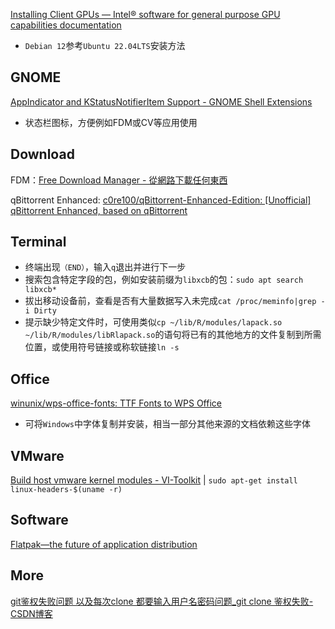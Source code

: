 
[Installing Client GPUs — Intel® software for general purpose GPU capabilities documentation](https://dgpu-docs.intel.com/driver/client/overview.html)

- `Debian 12`参考`Ubuntu 22.04LTS`安装方法

## GNOME

[AppIndicator and KStatusNotifierItem Support - GNOME Shell Extensions](https://extensions.gnome.org/extension/615/appindicator-support/)

- 状态栏图标，方便例如FDM或CV等应用使用

## Download

FDM：[Free Download Manager - 從網路下載任何東西](https://www.freedownloadmanager.org/zh/)

qBittorrent Enhanced: [c0re100/qBittorrent-Enhanced-Edition: [Unofficial] qBittorrent Enhanced, based on qBittorrent](https://github.com/c0re100/qBittorrent-Enhanced-Edition)

## Terminal

- 终端出现`（END）`，输入`q`退出并进行下一步
- 搜索包含特定字段的包，例如安装前缀为`libxcb`的包：`sudo apt search libxcb*`
- 拔出移动设备前，查看是否有大量数据写入未完成`cat /proc/meminfo|grep -i Dirty`
- 提示缺少特定文件时，可使用类似`cp ~/lib/R/modules/lapack.so ~/lib/R/modules/libRlapack.so`的语句将已有的其他地方的文件复制到所需位置，或使用符号链接或称软链接`ln -s`

## Office

[winunix/wps-office-fonts: TTF Fonts to WPS Office](https://github.com/winunix/wps-office-fonts/tree/master)

- 可将`Windows`中字体复制并安装，相当一部分其他来源的文档依赖这些字体

## VMware

[Build host vmware kernel modules - VI-Toolkit](https://wiki.vi-toolkit.com/index.php/Build_host_vmware_kernel_modules) | `sudo apt-get install linux-headers-$(uname -r)`

## Software

[Flatpak—the future of application distribution](https://flatpak.org/setup/Debian)

## More

[git鉴权失败问题 以及每次clone 都要输入用户名密码问题_git clone 鉴权失败-CSDN博客](https://blog.csdn.net/qq_45495460/article/details/125077989)